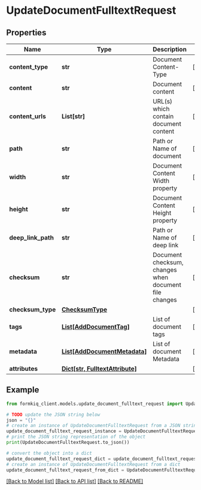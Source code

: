 # UpdateDocumentFulltextRequest


## Properties

Name | Type | Description | Notes
------------ | ------------- | ------------- | -------------
**content_type** | **str** | Document Content-Type | [optional] 
**content** | **str** | Document content | [optional] 
**content_urls** | **List[str]** | URL(s) which contain document content | [optional] 
**path** | **str** | Path or Name of document | [optional] 
**width** | **str** | Document Content Width property | [optional] 
**height** | **str** | Document Content Height property | [optional] 
**deep_link_path** | **str** | Path or Name of deep link | [optional] 
**checksum** | **str** | Document checksum, changes when document file changes | [optional] 
**checksum_type** | [**ChecksumType**](ChecksumType.md) |  | [optional] 
**tags** | [**List[AddDocumentTag]**](AddDocumentTag.md) | List of document tags | [optional] 
**metadata** | [**List[AddDocumentMetadata]**](AddDocumentMetadata.md) | List of document Metadata | [optional] 
**attributes** | [**Dict[str, FulltextAttribute]**](FulltextAttribute.md) |  | [optional] 

## Example

```python
from formkiq_client.models.update_document_fulltext_request import UpdateDocumentFulltextRequest

# TODO update the JSON string below
json = "{}"
# create an instance of UpdateDocumentFulltextRequest from a JSON string
update_document_fulltext_request_instance = UpdateDocumentFulltextRequest.from_json(json)
# print the JSON string representation of the object
print(UpdateDocumentFulltextRequest.to_json())

# convert the object into a dict
update_document_fulltext_request_dict = update_document_fulltext_request_instance.to_dict()
# create an instance of UpdateDocumentFulltextRequest from a dict
update_document_fulltext_request_from_dict = UpdateDocumentFulltextRequest.from_dict(update_document_fulltext_request_dict)
```
[[Back to Model list]](../README.md#documentation-for-models) [[Back to API list]](../README.md#documentation-for-api-endpoints) [[Back to README]](../README.md)


